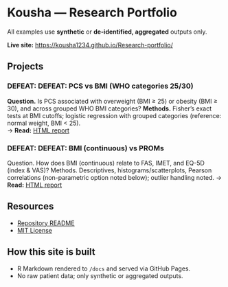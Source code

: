 # Kousha — Research Portfolio
All examples use **synthetic** or **de-identified, aggregated** outputs only.

**Live site:** https://kousha1234.github.io/Research-portfolio/

## Projects
### DEFEAT: DEFEAT: PCS vs BMI (WHO categories 25/30)
**Question.** Is PCS associated with overweight (BMI ≥ 25) or obesity (BMI ≥ 30), and across grouped WHO BMI categories?
**Methods.** Fisher’s exact tests at BMI cutoffs; logistic regression with grouped categories (reference: normal weight, BMI < 25).  
→ **Read:** [HTML report](DEFEAT-BMI-categorised/index.html)

### DEFEAT: DEFEAT: BMI (continuous) vs PROMs
Question. How does BMI (continuous) relate to FAS, IMET, and EQ-5D (index & VAS)?
Methods. Descriptives, histograms/scatterplots, Pearson correlations (non-parametric option noted below); outlier handling noted.
→ **Read:** [HTML report](DEFEAT-BMI-continuous/index.html)

## Resources
- [Repository README](https://github.com/kousha1234/Research-portfolio#readme)
- [MIT License](https://github.com/kousha1234/Research-portfolio/blob/main/LICENSE)

## How this site is built
- R Markdown rendered to `/docs` and served via GitHub Pages.
- No raw patient data; only synthetic or aggregated outputs.
